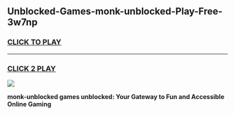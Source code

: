 
## Unblocked-Games-monk-unblocked-Play-Free-3w7np
<h3>
<a href="https://premium76.site?title=monk-unblocked&ref=18A1">CLICK TO PLAY</a></h3>
<hr>

<h3>
<a href="https://premium76.site?title=monk-unblocked&ref=18A1">CLICK 2 PLAY</a>
  
</h3>

<a href="https://premium76.site?title=monk-unblocked&ref=18A1"><img src="https://clearcache.store/games.png"></a>


**monk-unblocked games unblocked: Your Gateway to Fun and Accessible Online Gaming**
